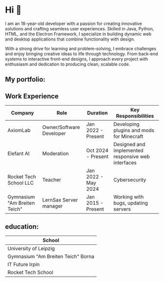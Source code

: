 # Hi :wave:
I am an 18-year-old developer with a passion for creating innovative solutions and crafting seamless user experiences. Skilled in Java, Python, HTML, and the Electron Framework, I specialize in building dynamic web and desktop applications that combine functionality with design.

With a strong drive for learning and problem-solving, I embrace challenges and enjoy bringing creative ideas to life through technology. From back-end systems to interactive front-end designs, I approach every project with enthusiasm and dedication to producing clean, scalable code.

## My portfolio:
## Work Experience

| **Company**         | **Role**                 | **Duration**        | **Key Responsibilities**                           |
|---------------------|--------------------------|---------------------|----------------------------------------------------|
| AxiomLab            | Owner/Software Developer | Jan 2022 - Present  | Developing plugins and mods for Minecraft |
| Elefant AI          | Moderation               | Oct 2024 - Present  | Designed and implemented responsive web interfaces |
| Rocket Tech School LLC           | Teacher     | Jan 2022 - May 2024 | Cybersecurity   |
|Gymnasium "Am Breiten Teich"| LernSax Server manager |Jan 2015 - Present| Working with bugs, updating servers |

## education:
| **School** |
|------------|
| University of Leipzig |
| Gymnasium "Am Breiten Teich" Borna |
| IT Future Irpin |
| Rocket Tech School |
